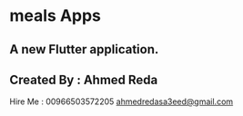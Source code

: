 # meals Apps

## A new Flutter application.


## Created By : Ahmed Reda

Hire Me : 
00966503572205
ahmedredasa3eed@gmail.com
